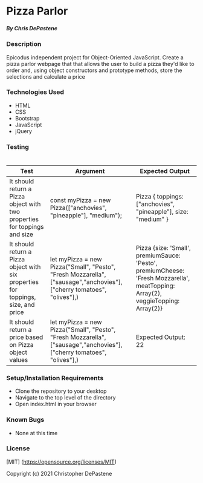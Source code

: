 # Pizza Parlor
##### By Chris DePastene


### Description
Epicodus independent project for Object-Oriented JavaScript. Create a pizza parlor webpage that that allows the user to build a pizza they'd like to order and, using object constructors and prototype methods, store the selections and calculate a price

### Technologies Used
* HTML
* CSS
* Bootstrap
* JavaScript
* jQuery

### Testing
#
| Test        | Argument    | Expected Output |
| ----------- | ----------- | --------------- |
| It should return a Pizza object with two properties for toppings and size|const myPizza = new Pizza(["anchovies", "pineapple"], "medium");|Pizza { toppings: ["anchovies", "pineapple"], size: "medium" }|
|It should return a Pizza object with six properties for toppings, size, and price|let myPizza = new Pizza("Small", "Pesto", "Fresh Mozzarella", ["sausage","anchovies"],["cherry tomatoes", "olives"],)|Pizza {size: 'Small', premiumSauce: 'Pesto', premiumCheese: 'Fresh Mozzarella', meatTopping: Array(2), veggieTopping: Array(2)}
|It should return a price based on Pizza object values|let myPizza = new Pizza("Small", "Pesto", "Fresh Mozzarella", ["sausage","anchovies"],["cherry tomatoes", "olives"],)|Expected Output: 22


### Setup/Installation Requirements
* Clone the repository to your desktop
* Navigate to the top level of the directory
* Open index.html in your browser

### Known Bugs
* None at this time

### License
[MIT] (https://opensource.org/licenses/MIT)

Copyright (c) 2021 Christopher DePastene